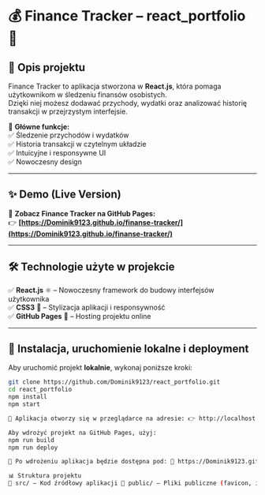 # 💰 Finance Tracker – react_portfolio 🚀  

## 📌 Opis projektu  
Finance Tracker to aplikacja stworzona w **React.js**, która pomaga użytkownikom w śledzeniu finansów osobistych.  
Dzięki niej możesz dodawać przychody, wydatki oraz analizować historię transakcji w przejrzystym interfejsie.  

🔹 **Główne funkcje:**  
✅ Śledzenie przychodów i wydatków  
✅ Historia transakcji w czytelnym układzie  
✅ Intuicyjne i responsywne UI  
✅ Nowoczesny design  

---

## ✨ Demo (Live Version)  
🔗 **Zobacz Finance Tracker na GitHub Pages:**  
👉 **[https://Dominik9123.github.io/finanse-tracker/](https://Dominik9123.github.io/finanse-tracker/)**  

---

## 🛠 Technologie użyte w projekcie  
✅ **React.js** ⚛️ – Nowoczesny framework do budowy interfejsów użytkownika  
✅ **CSS3** 🎨 – Stylizacja aplikacji i responsywność  
✅ **GitHub Pages** 🚀 – Hosting projektu online  

---

## 📄 Instalacja, uruchomienie lokalne i deployment  

Aby uruchomić projekt **lokalnie**, wykonaj poniższe kroki:  

```bash
git clone https://github.com/Dominik9123/react_portfolio.git
cd react_portfolio
npm install
npm start

📌 Aplikacja otworzy się w przeglądarce na adresie: 👉 http://localhost:3000/

Aby wdrożyć projekt na GitHub Pages, użyj:
npm run build
npm run deploy

📌 Po wdrożeniu aplikacja będzie dostępna pod: 🔗 https://Dominik9123.github.io/react_portfolio/

📊 Struktura projektu
📂 src/ – Kod źródłowy aplikacji 📂 public/ – Pliki publiczne (favicon, index.html) 📂 components/ – Komponenty React 📂 styles/ – Pliki CSS 📂 utils/ – Funkcje pomocnicze
